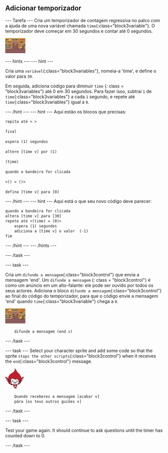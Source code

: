 ## Adicionar temporizador

\--- Tarefa \--- Cria um temporizador de contagem regressiva no palco com a ajuda de uma nova variável chamada `time`{:class="block3variable"}. O temporizador deve começar em 30 segundos e contar até 0 segundos.

![Stage sprite](images/stage-sprite.png)

\--- hints \--- \--- hint \---

Cria uma `variável`{:class="block3variables"}, nomeia-a 'time', e define o valor para `30`.

Em seguida, adiciona código para diminuir `time` {: class = "block3variables"} até 0 em 30 segundos. Para fazer isso, subtrai `1` de `time`{:class="block3variables"} a cada `1` segundo, e repete até `time`{:class="block3variables"} igual a `0`.

\--- /hint \--- \--- hint \--- Aqui estão os blocos que precisas:

```blocks3
repita até < >

final

espera (1) segundos

altere [time v] por (1)

(time)

quando a bandeira for clicada

<() = ()>

defina [time v] para [0]
```

\--- /hint \--- \--- hint \--- Aqui está o que seu novo código deve parecer:

```blocks3
quando a bandeira for clicada
altera [time v] para [30]
repete até <(time) = (0)>
    espera (1) segundos
    adiciona a [time v] o valor  (-1)
fim
```

\--- /hint \--- \--- /hints \---

\--- /task \---

\--- task \---

Cria um `difunde a mensagem`{:class="block3control"} que envia a mensagem 'end'. Um ` difunde a mensagem ` {: class = "block3control"} é como um anúncio em um alto-falante: ele pode ser ouvido por todos os seus actores. Adiciona o bloco `difunde a mensagem`{:class="block3control"} ao final do código do temporizador, para que o código envie a mensagem 'end' quando `time`{:class="block3variable"} chega a `0`.

![Stage sprite](images/stage-sprite.png)

```blocks3
    difunde a mensagem (end v)
```

\--- /task \---

\--- task \--- Select your character sprite and add some code so that the sprite `stops the other scripts`{:class="block3control"} when it receives the `end`{:class="block3control"} message.

![Giga sprite](images/giga-sprite.png)

```blocks3
    Quando receberes a mensagem [acabar v]
    pára [os teus outros guiões v]
```

\--- /task \---

\--- task \---

Test your game again. It should continue to ask questions until the timer has counted down to 0.

\--- /task \---